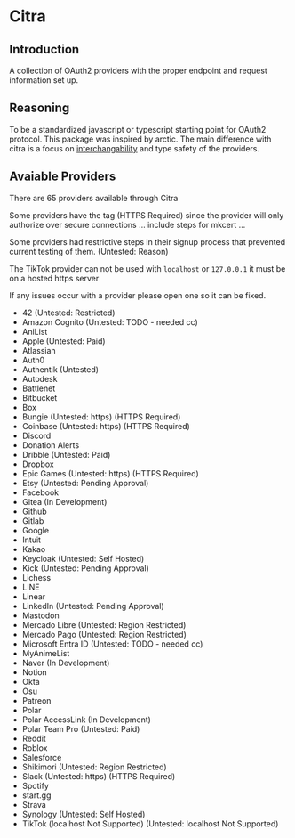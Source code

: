 # Citra

## Introduction

A collection of OAuth2 providers with the proper endpoint and request information set up.

## Reasoning

To be a standardized javascript or typescript starting point for OAuth2 protocol. This package was inspired by arctic. The main difference with citra is a focus on [interchangability](https://github.com/pilcrowonpaper/arctic/issues/299) and type safety of the providers.

## Avaiable Providers

There are 65 providers available through Citra

Some providers have the tag (HTTPS Required) since the provider will only authorize over secure connections ... include steps for mkcert ...

Some providers had restrictive steps in their signup process that prevented current testing of them. (Untested: Reason)

The TikTok provider can not be used with `localhost` or `127.0.0.1` it must be on a hosted https server

If any issues occur with a provider please open one so it can be fixed.

- 42 (Untested: Restricted)
- Amazon Cognito (Untested: TODO - needed cc)
- AniList
- Apple (Untested: Paid)
- Atlassian
- Auth0
- Authentik (Untested)
- Autodesk
- Battlenet
- Bitbucket
- Box 
- Bungie (Untested: https) (HTTPS Required)
- Coinbase (Untested: https) (HTTPS Required)
- Discord
- Donation Alerts
- Dribble (Untested: Paid)
- Dropbox
- Epic Games (Untested: https) (HTTPS Required)
- Etsy (Untested: Pending Approval)
- Facebook
- Gitea (In Development)
- Github
- Gitlab
- Google 
- Intuit
- Kakao
- Keycloak (Untested: Self Hosted)
- Kick (Untested: Pending Approval)
- Lichess
- LINE
- Linear
- LinkedIn (Untested: Pending Approval)
- Mastodon
- Mercado Libre (Untested: Region Restricted)
- Mercado Pago (Untested: Region Restricted)
- Microsoft Entra ID (Untested: TODO - needed cc) 
- MyAnimeList
- Naver (In Development)
- Notion
- Okta
- Osu
- Patreon
- Polar
- Polar AccessLink (In Development)
- Polar Team Pro (Untested: Paid)
- Reddit
- Roblox
- Salesforce
- Shikimori (Untested: Region Restricted)
- Slack (Untested: https) (HTTPS Required)
- Spotify
- start.gg
- Strava
- Synology (Untested: Self Hosted)
- TikTok (localhost Not Supported) (Untested: localhost Not Supported)